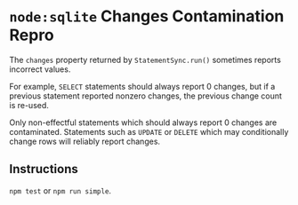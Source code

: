 # `node:sqlite` Changes Contamination Repro

The `changes` property returned by `StatementSync.run()` sometimes reports
incorrect values.

For example, `SELECT` statements should always report 0 changes, but if a
previous statement reported nonzero changes, the previous change count is
re-used.

Only non-effectful statements which should always report 0 changes are
contaminated. Statements such as `UPDATE` or `DELETE` which may conditionally
change rows will reliably report changes.

## Instructions

`npm test` or `npm run simple`.
